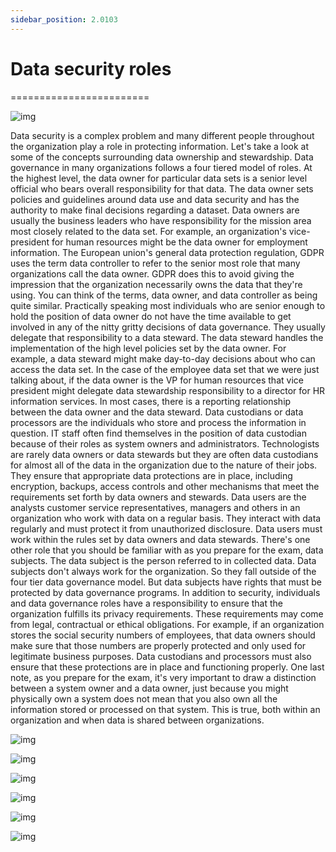 ```yaml
---
sidebar_position: 2.0103
---
```


# Data security roles
========================

![img](/img/2-01-03-01.png)

Data security is a complex problem and many different people throughout the organization play a role in protecting information. Let's take a look at some of the concepts surrounding data ownership and stewardship. Data governance in many organizations follows a four tiered model of roles. At the highest level, the data owner for particular data sets is a senior level official who bears overall responsibility for that data. The data owner sets policies and guidelines around data use and data security and has the authority to make final decisions regarding a dataset. Data owners are usually the business leaders who have responsibility for the mission area most closely related to the data set. For example, an organization's vice-president for human resources might be the data owner for employment information. The European union's general data protection regulation, GDPR uses the term data controller to refer to the senior most role that many organizations call the data owner. GDPR does this to avoid giving the impression that the organization necessarily owns the data that they're using. You can think of the terms, data owner, and data controller as being quite similar. Practically speaking most individuals who are senior enough to hold the position of data owner do not have the time available to get involved in any of the nitty gritty decisions of data governance. They usually delegate that responsibility to a data steward. The data steward handles the implementation of the high level policies set by the data owner. For example, a data steward might make day-to-day decisions about who can access the data set. In the case of the employee data set that we were just talking about, if the data owner is the VP for human resources that vice president might delegate data stewardship responsibility to a director for HR information services. In most cases, there is a reporting relationship between the data owner and the data steward. Data custodians or data processors are the individuals who store and process the information in question. IT staff often find themselves in the position of data custodian because of their roles as system owners and administrators. Technologists are rarely data owners or data stewards but they are often data custodians for almost all of the data in the organization due to the nature of their jobs. They ensure that appropriate data protections are in place, including encryption, backups, access controls and other mechanisms that meet the requirements set forth by data owners and stewards. Data users are the analysts customer service representatives, managers and others in an organization who work with data on a regular basis. They interact with data regularly and must protect it from unauthorized disclosure. Data users must work within the rules set by data owners and data stewards. There's one other role that you should be familiar with as you prepare for the exam, data subjects. The data subject is the person referred to in collected data. Data subjects don't always work for the organization. So they fall outside of the four tier data governance model. But data subjects have rights that must be protected by data governance programs. In addition to security, individuals and data governance roles have a responsibility to ensure that the organization fulfills its privacy requirements. These requirements may come from legal, contractual or ethical obligations. For example, if an organization stores the social security numbers of employees, that data owners should make sure that those numbers are properly protected and only used for legitimate business purposes. Data custodians and processors must also ensure that these protections are in place and functioning properly. One last note, as you prepare for the exam, it's very important to draw a distinction between a system owner and a data owner, just because you might physically own a system does not mean that you also own all the information stored or processed on that system. This is true, both within an organization and when data is shared between organizations.


![img](/img/2-01-03-02.png)

![img](/img/2-01-03-03.png)

![img](/img/2-01-03-04.png)

![img](/img/2-01-03-05.png)

![img](/img/2-01-03-06.png)

![img](/img/2-01-03-07.png)